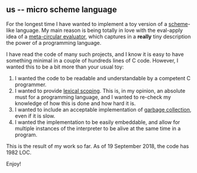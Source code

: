 ## us -- micro scheme language

For the longest time I have wanted to implement a toy version of a
[scheme](https://en.wikipedia.org/wiki/Scheme_(programming_language))-like
language.  My main reason is being totally in love with the eval-apply idea of
a [meta-circular
evaluator](https://en.wikipedia.org/wiki/Meta-circular_evaluator), which
captures in a **really** tiny description the power of a programming language.

I have read the code of many such projects, and I know it is easy to have
something minimal in a couple of hundreds lines of C code.  However, I wanted
this to be a bit more than your usual toy:

1. I wanted the code to be readable and understandable by a competent C
   programmer.
2. I wanted to provide [lexical
   scoping](https://en.wikipedia.org/wiki/Scope_(computer_science)#Lexical_scope_vs._dynamic_scope).
   This is, in my opinion, an absolute must for a programming language, and I
   wanted to re-check my knowledge of how this is done and how hard it is.
3. I wanted to include an acceptable implementation of [garbage
   collection](https://en.wikipedia.org/wiki/Garbage_collection_(computer_science)),
   even if it is slow.
4. I wanted the implementation to be easily embeddable, and allow for multiple
   instances of the interpreter to be alive at the same time in a program.

This is the result of my work so far.  As of 19 September 2018, the code has
1982 LOC.

Enjoy!
